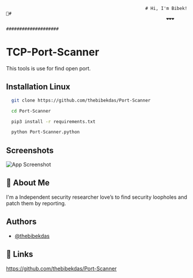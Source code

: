 
                                                         # Hi, I'm Bibek! 👋#
                                                                 ❤❤️❤
                                                         ####################

#  TCP-Port-Scanner

This tools is use for find open port.

## Installation Linux

```bash
  git clone https://github.com/thebibekdas/Port-Scanner

  cd Port-Scanner

  pip3 install -r requirements.txt

  python Port-Scanner.python

```
    
## Screenshots

![App Screenshot](https://drive.google.com/file/d/1dIwvunx5VPmXNHS9_yLLHJjApeeEl7nM/view?usp=share_link)






## 🚀 About Me 
I'm a Independent security researcher love’s to find
security loopholes and patch them by reporting.



## Authors

- [@thebibekdas](https://github.com/thebibekdas/Port-Scanner)


## 🔗 Links
https://github.com/thebibekdas/Port-Scanner


